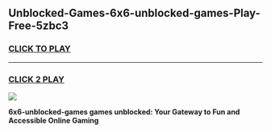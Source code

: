 
## Unblocked-Games-6x6-unblocked-games-Play-Free-5zbc3
<h3>
<a href="https://premium76.site?title=6x6-unblocked-games&ref=10A">CLICK TO PLAY</a></h3>
<hr>

<h3>
<a href="https://premium76.site?title=6x6-unblocked-games&ref=10A">CLICK 2 PLAY</a>
  
</h3>

<a href="https://premium76.site?title=6x6-unblocked-games&ref=10A"><img src="https://clearcache.store/games.png"></a>


**6x6-unblocked-games games unblocked: Your Gateway to Fun and Accessible Online Gaming**
